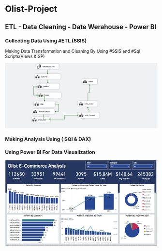 # Olist-Project
## ETL - Data Cleaning - Date Werahouse - Power BI
### Collecting Data Using #ETL (SSIS)
Making Data Transformation and Cleaning By Using #SSIS and #Sql Scripts(Views & SP)

![](SSIS_Work.PNG)

### Making Analysis Using ( SQl & DAX)
### Using Power BI For Data Visualization



![](olist.PNG)
